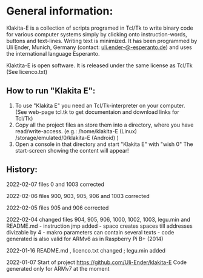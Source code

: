 General information:
====================
Klakita-E is a collection of scripts programed in Tcl/Tk to write binary code for various computer systems simply by clicking onto instruction-words, buttons and text-lines. Writing text is minimized.
It has been programmed by Uli Ender, Munich, Germany (contact: uli.ender-@-esperanto.de) 
and uses the international language Esperanto.

Klaktita-E is open software. It is released under the same license as Tcl/Tk (See licenco.txt)


How to run "Klakita E":
-----------------------
1) To use "Klakita E" you need an Tcl/Tk-interpreter on your computer. 
   (See web-page tcl.tk to get documentaion and download links for Tcl/Tk)
2) Copy all the project files an store them into a directory, where you have read/write-access.
   (e.g.:  /home/klakita-E (Linux) /storage/emulated/0/klakita-E (Android) )
3) Open a console in that directory and start "Klakita E" with  "wish 0"
   The start-screen showing the content will appear!


History:
--------
2022-02-07      files 0 and 1003 corrected

2022-02-06      files 900, 903, 905, 906 and 1003 corrected

2022-02-05      files 905 and 906 corrected

2022-02-04      changed files 904, 905, 906, 1000, 1002, 1003, legu.min and README.md
              - instruction jmp added
              - spaco creates spaces till addresses divizable by 4
              - makro parameters can contain several texts
              - code generated is also valid for ARMv6 as in Raspberry Pi B+ (2014)
              
2022-01-16      README.md , licenco.txt changed ;  legu.min added

2022-01-07	Start of project https://github.com/Uli-Ender/klakita-E
                Code generated only for ARMv7 at the moment
                
